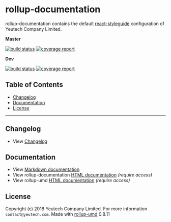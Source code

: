 # rollup-documentation

rollup-documentation contains the default [react-styleguide](https://react-styleguidist.js.org/) configuration of Yeutech Company Limited.

**Master**

[![build status](https://module.kopaxgroup.com/dev-tools/rollup-documentation/badges/master/build.svg)](https://module.kopaxgroup.com/dev-tools/rollup-documentation/commits/master)
[![coverage report](https://module.kopaxgroup.com/dev-tools/rollup-documentation/badges/master/coverage.svg)](https://module.kopaxgroup.com/dev-tools/rollup-documentation/commits/master)

**Dev**

[![build status](https://module.kopaxgroup.com/dev-tools/rollup-documentation/badges/dev/build.svg)](https://module.kopaxgroup.com/dev-tools/rollup-documentation/commits/dev)
[![coverage report](https://module.kopaxgroup.com/dev-tools/rollup-documentation/badges/dev/coverage.svg)](https://module.kopaxgroup.com/dev-tools/rollup-documentation/commits/dev)


## Table of Contents

  - [Changelog](#changelog)
  - [Documentation](#documentation)
  - [License](#license)

---

## Changelog

  - View [Changelog](CHANGELOG.md)
  
## Documentation

  - View [Markdown documentation](docs)
  - View rollup-documentation [HTML documentation](https://dev-tools.yeutech.com/rollup-documentation) *(require access)*
  - View rollup-umd [HTML documentation](https://dev-tools.yeutech.com/rollup-umd) *(require access)*

## License

Copyright (c) 2018 Yeutech Company Limited. For more information `contact@yeutech.com`. Made with [rollup-umd](https://module.kopaxgroup.com/dev-tools/rollup-umd/tags/0.8.11) 0.8.11
